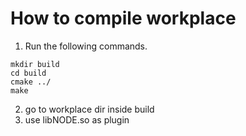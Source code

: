 # How to compile workplace

1. Run the following commands.

```
mkdir build
cd build
cmake ../
make
```
2. go to workplace dir inside build
3. use libNODE.so as plugin